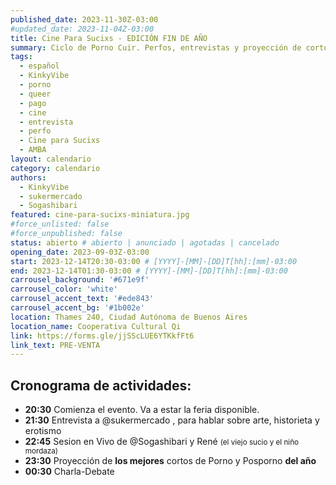 ```yaml
---
published_date: 2023-11-30Z-03:00
#updated_date: 2023-11-04Z-03:00
title: Cine Para Sucixs - EDICIÓN FIN DE AÑO
summary: Ciclo de Porno Cuir. Perfos, entrevistas y proyección de cortos p0rno queer-lgtb. Venite a ver cine sucio y mojarte con nosotres.
tags:
  - español
  - KinkyVibe
  - porno
  - queer
  - pago
  - cine
  - entrevista
  - perfo
  - Cine para Sucixs
  - AMBA
layout: calendario
category: calendario
authors:
  - KinkyVibe
  - sukermercado
  - Sogashibari
featured: cine-para-sucixs-miniatura.jpg
#force_unlisted: false
#force_unpublished: false
status: abierto # abierto | anunciado | agotadas | cancelado
opening_date: 2023-09-03Z-03:00
start: 2023-12-14T20:30-03:00 # [YYYY]-[MM]-[DD]T[hh]:[mm]-03:00
end: 2023-12-14T01:30-03:00 # [YYYY]-[MM]-[DD]T[hh]:[mm]-03:00
carrousel_background: '#671e9f'
carrousel_color: 'white'
carrousel_accent_text: '#ede843'
carrousel_accent_bg: '#1b002e'
location: Thames 240, Ciudad Autónoma de Buenos Aires
location_name: Cooperativa Cultural Qi
link: https://forms.gle/jjSScLUE6YTKkfFt6
link_text: PRE-VENTA
---
```


## Cronograma de actividades:

- **20:30** Comienza el evento. Va a estar la feria disponible.
- **21:30** Entrevista a @sukermercado , para hablar sobre arte, historieta y erotismo
- **22:45** Sesion en Vivo de @Sogashibari y René <small>(el viejo sucio y el niño mordaza)</small>
- **23:30** Proyección de **los mejores** cortos de Porno y Posporno **del año**
- **00:30** Charla-Debate

<style>
    a {
      color: #222;
      /* text-decoration: none; */
      text-decoration-color: var(--1);
    }
</style>

